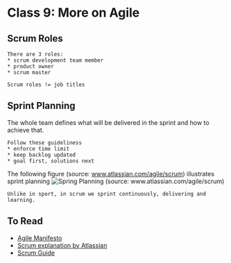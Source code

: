 # Class 9: More on Agile

## Scrum Roles

```{important}
There are 3 roles:
* scrum development team member
* product owner
* scrum master

Scrum roles != job titles
```

## Sprint Planning

The whole team defines what will be delivered in the sprint and how to achieve that.

```{important}
Follow these guideliness
* enforce time limit
* keep backlog updated
* goal first, solutions next 
```

The following figure (source: www.atlassian.com/agile/scrum) illustrates sprint planning
![Spring Planning (source: www.atlassian.com/agile/scrum)](https://wac-cdn.atlassian.com/dam/jcr:d898416a-7850-4cb8-a283-915a1f377ad6/sprint%20planning%20diagram.svg?cdnVersion=1001)

```{note}
Unlike in sport, in scrum we sprint continuously, delivering and learning.
```

## To Read

* [Agile Manifesto](https://agilemanifesto.org/)
* [Scrum explanation by Atlassian](https://www.atlassian.com/agile/scrum)
* [Scrum Guide](https://scrumguides.org/)